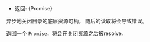 <!-- YAML
added: v12.12.0
-->

* 返回: {Promise}

异步地关闭目录的底层资源句柄。 
随后的读取将会导致错误。

返回一个	`Promise`，将会在关闭资源之后被resolve。

